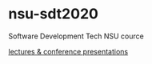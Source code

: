 # nsu-sdt2020
Software Development Tech NSU cource

[lectures & conference presentations](links.md)
